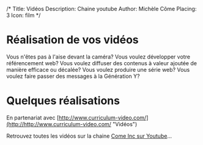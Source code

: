 /*
Title: Vidéos
Description: Chaine youtube
Author: Michèle Côme
Placing: 3
Icon: film
*/

# Réalisation de vos vidéos
Vous n'êtes pas à l'aise devant la caméra? 
Vous voulez développer votre référencement web?
Vous voulez diffuser des contenus à valeur ajoutée de manière efficace ou décalée?
Vous voulez produire une série web?
Vous voulez faire passer des messages à la Génération Y?

# Quelques réalisations
En partenariat avec [http://www.curriculum-video.com/](http://http://www.curriculum-video.com/ "Vidéos")

<div id="cometv">Retrouvez toutes les vidéos sur la chaine <a href="http://www.youtube.com/user/ComeInc">Come Inc sur Youtube</a>...</div>